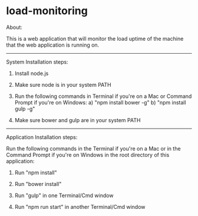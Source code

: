 # load-monitoring
About:

This is a web application that will monitor the load uptime of the machine that the web application is running on.

-----------------------------------------------------------------------------

System Installation steps:

1) Install node.js 

2) Make sure node is in your system PATH

3) Run the following commands in Terminal if you're on a Mac or Command Prompt
if you're on Windows:
    a) "npm install bower -g"
    b) "npm install gulp -g"
    
4) Make sure bower and gulp are in your system PATH


-----------------------------------------------------------------------------

Application Installation steps:

Run the following commands in the Terminal if you're on a Mac or in the Command Prompt if you're on Windows in the root directory of this application:

1) Run "npm install"

2) Run "bower install"

3) Run "gulp" in one Terminal/Cmd window

4) Run "npm run start" in another Terminal/Cmd window
